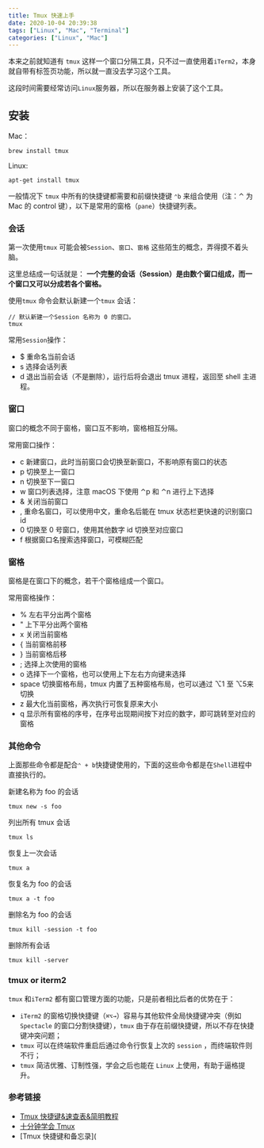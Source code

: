 ```yaml
---
title: Tmux 快速上手
date: 2020-10-04 20:39:38
tags: ["Linux", "Mac", "Terminal"]
categories: ["Linux", "Mac"]
---
```


本来之前就知道有 `tmux` 这样一个窗口分隔工具，只不过一直使用着`iTerm2`，本身就自带有标签页功能，所以就一直没去学习这个工具。

这段时间需要经常访问`Linux`服务器，所以在服务器上安装了这个工具。

## 安装

Mac：

```
brew install tmux
```

Linux:

```
apt-get install tmux
```

一般情况下 `tmux` 中所有的快捷键都需要和前缀快捷键 `⌃b` 来组合使用（注：⌃ 为 Mac 的 control 键），以下是常用的窗格（`pane`）快捷键列表。

### 会话

第一次使用`tmux` 可能会被`Session`、`窗口`、`窗格` 这些陌生的概念，弄得摸不着头脑。

这里总结成一句话就是：
**一个完整的会话（Session）是由数个窗口组成，而一个窗口又可以分成若各个窗格。**

使用`tmux` 命令会默认新建一个`tmux` 会话：

```
// 默认新建一个Session 名称为 0 的窗口。
tmux
```

常用`Session`操作：

* $ 重命名当前会话
* s 选择会话列表
* d 退出当前会话（不是删除），运行后将会退出 tmux 进程，返回至 shell 主进程。

### 窗口

窗口的概念不同于窗格，窗口互不影响，窗格相互分隔。

常用窗口操作：

* c 新建窗口，此时当前窗口会切换至新窗口，不影响原有窗口的状态
* p 切换至上一窗口
* n 切换至下一窗口
* w 窗口列表选择，注意 macOS 下使用 ⌃p 和 ⌃n 进行上下选择
* & 关闭当前窗口
* , 重命名窗口，可以使用中文，重命名后能在 tmux 状态栏更快速的识别窗口 id
* 0 切换至 0 号窗口，使用其他数字 id 切换至对应窗口
* f 根据窗口名搜索选择窗口，可模糊匹配

### 窗格

窗格是在窗口下的概念，若干个窗格组成一个窗口。

常用窗格操作：

* % 左右平分出两个窗格
* " 上下平分出两个窗格
* x 关闭当前窗格
* { 当前窗格前移
* } 当前窗格后移
* ; 选择上次使用的窗格
* o 选择下一个窗格，也可以使用上下左右方向键来选择
* space 切换窗格布局，tmux 内置了五种窗格布局，也可以通过 ⌥1 至 ⌥5来切换
* z 最大化当前窗格，再次执行可恢复原来大小
* q 显示所有窗格的序号，在序号出现期间按下对应的数字，即可跳转至对应的窗格

### 其他命令

上面那些命令都是配合`⌃ + b`快捷键使用的，下面的这些命令都是在`Shell`进程中直接执行的。

新建名称为 foo 的会话

```
tmux new -s foo 
```

列出所有 tmux 会话

```
tmux ls
```

恢复上一次会话

```
tmux a 
```

恢复名为 foo 的会话

```
tmux a -t foo
```

删除名为 foo 的会话

```
tmux kill -session -t foo
```

删除所有会话

```
tmux kill -server 
```

### tmux or iterm2 

`tmux` 和`iTerm2` 都有窗口管理方面的功能，只是前者相比后者的优势在于：

* `iTerm2` 的窗格切换快捷键（`⌘⌥→`）容易与其他软件全局快捷键冲突（例如 `Spectacle` 的窗口分割快捷键），`tmux` 由于存在前缀快捷键，所以不存在快捷键冲突问题；
* `tmux` 可以在终端软件重启后通过命令行恢复上次的 `session` ，而终端软件则不行；
* `tmux` 简洁优雅、订制性强，学会之后也能在 `Linux` 上使用，有助于逼格提升。

### 参考链接

* [Tmux 快捷键&速查表&简明教程](https://gist.github.com/ryerh/14b7c24dfd623ef8edc7)
* [十分钟学会 Tmux](https://www.cnblogs.com/kaiye/p/6275207.html)
* [Tmux 快捷键和备忘录](